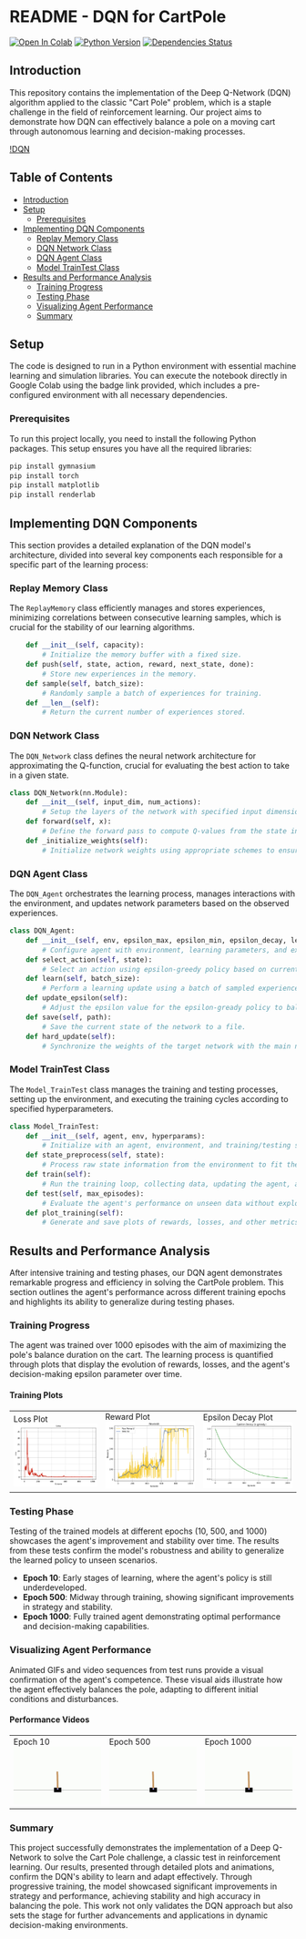 # README - DQN for CartPole

[![Open In Colab](https://colab.research.google.com/assets/colab-badge.svg)](https://colab.research.google.com/drive/1-P1I0lxPf2scs4ZyOFb0tostuokrdm-v?usp=sharing)
[![Python Version](https://img.shields.io/badge/Python-3.6%20|%203.7%20|%203.8-blue)](https://www.python.org/downloads/release/python-380/)
[![Dependencies Status](https://img.shields.io/badge/dependencies-up%20to%20date-brightgreen)](https://github.com/MahanVeisi8/RL_practices/Cartpole/DQN/requirements.txt)

## Introduction
This repository contains the implementation of the Deep Q-Network (DQN) algorithm applied to the classic "Cart Pole" problem, which is a staple challenge in the field of reinforcement learning. Our project aims to demonstrate how DQN can effectively balance a pole on a moving cart through autonomous learning and decision-making processes.

[!DQN](assets/Q-2learning-2.jpg)

## Table of Contents
- [Introduction](#introduction)
- [Setup](#setup)
  - [Prerequisites](#prerequisites)
- [Implementing DQN Components](#implementing-dqn-components)
  - [Replay Memory Class](#replay-memory-class)
  - [DQN Network Class](#dqn-network-class)
  - [DQN Agent Class](#dqn-agent-class)
  - [Model TrainTest Class](#model-traintest-class)
- [Results and Performance Analysis](#results-and-performance-analysis)
  - [Training Progress](#training-progress)
  - [Testing Phase](#testing-phase)
  - [Visualizing Agent Performance](#visualizing-agent-performance)
  - [Summary](#summary)

## Setup
The code is designed to run in a Python environment with essential machine learning and simulation libraries. You can execute the notebook directly in Google Colab using the badge link provided, which includes a pre-configured environment with all necessary dependencies.

### Prerequisites
To run this project locally, you need to install the following Python packages. This setup ensures you have all the required libraries:

```bash
pip install gymnasium
pip install torch
pip install matplotlib
pip install renderlab
```


## Implementing DQN Components

This section provides a detailed explanation of the DQN model's architecture, divided into several key components each responsible for a specific part of the learning process:

### Replay Memory Class

The `ReplayMemory` class efficiently manages and stores experiences, minimizing correlations between consecutive learning samples, which is crucial for the stability of our learning algorithms.

```py
    def __init__(self, capacity):
        # Initialize the memory buffer with a fixed size.
    def push(self, state, action, reward, next_state, done):
        # Store new experiences in the memory.
    def sample(self, batch_size):
        # Randomly sample a batch of experiences for training.
    def __len__(self):
        # Return the current number of experiences stored.
```

### DQN Network Class

The `DQN_Network` class defines the neural network architecture for approximating the Q-function, crucial for evaluating the best action to take in a given state.

```py
class DQN_Network(nn.Module):
    def __init__(self, input_dim, num_actions):
        # Setup the layers of the network with specified input dimensions and number of actions.
    def forward(self, x):
        # Define the forward pass to compute Q-values from the state inputs.
    def _initialize_weights(self):
        # Initialize network weights using appropriate schemes to ensure effective learning.
```

### DQN Agent Class

The `DQN_Agent` orchestrates the learning process, manages interactions with the environment, and updates network parameters based on the observed experiences.

```py
class DQN_Agent:
    def __init__(self, env, epsilon_max, epsilon_min, epsilon_decay, learning_rate, discount, memory_capacity):
        # Configure agent with environment, learning parameters, and exploration settings.
    def select_action(self, state):
        # Select an action using epsilon-greedy policy based on current Q-values.
    def learn(self, batch_size):
        # Perform a learning update using a batch of sampled experiences from memory.
    def update_epsilon(self):
        # Adjust the epsilon value for the epsilon-gready policy to balance exploration and exploitation.
    def save(self, path):
        # Save the current state of the network to a file.
    def hard_update(self):
        # Synchronize the weights of the target network with the main network.
```

### Model TrainTest Class

The `Model_TrainTest` class manages the training and testing processes, setting up the environment, and executing the training cycles according to specified hyperparameters.

```py
class Model_TrainTest:
    def __init__(self, agent, env, hyperparams):
        # Initialize with an agent, environment, and training/testing settings.
    def state_preprocess(self, state):
        # Process raw state information from the environment to fit the network input requirements.
    def train(self):
        # Run the training loop, collecting data, updating the agent, and logging results.
    def test(self, max_episodes):
        # Evaluate the agent's performance on unseen data without exploration moves.
    def plot_training(self):
        # Generate and save plots of rewards, losses, and other metrics to visualize the training progress.
```

## Results and Performance Analysis

After intensive training and testing phases, our DQN agent demonstrates remarkable progress and efficiency in solving the CartPole problem. This section outlines the agent's performance across different training epochs and highlights its ability to generalize during testing phases.

### Training Progress

The agent was trained over 1000 episodes with the aim of maximizing the pole's balance duration on the cart. The learning process is quantified through plots that display the evolution of rewards, losses, and the agent's decision-making epsilon parameter over time.

#### Training Plots
<table>
  <tr>
    <td>Loss Plot<br><img src="assets/Loss_plot.png" alt="Loss Plot" width="320px"></td>
    <td>Reward Plot<br><img src="assets/reward_plot.png" alt="Reward Plot" width="320px"></td>
    <td>Epsilon Decay Plot<br><img src="assets/Epsilon_plot.png" alt="Epsilon Decay Plot" width="320px"></td>
  </tr>
</table>

### Testing Phase

Testing of the trained models at different epochs (10, 500, and 1000) showcases the agent's improvement and stability over time. The results from these tests confirm the model's robustness and ability to generalize the learned policy to unseen scenarios.

- **Epoch 10**: Early stages of learning, where the agent's policy is still underdeveloped.
- **Epoch 500**: Midway through training, showing significant improvements in strategy and stability.
- **Epoch 1000**: Fully trained agent demonstrating optimal performance and decision-making capabilities.

### Visualizing Agent Performance

Animated GIFs and video sequences from test runs provide a visual confirmation of the agent's competence. These visual aids illustrate how the agent effectively balances the pole, adapting to different initial conditions and disturbances.

#### Performance Videos

<table>
  <tr>
    <td>Epoch 10<br><img src="assets/10epoch.gif" alt="Epoch 10 Performance" width="240px"></td>
    <td>Epoch 500<br><img src="assets/500epoch.gif" alt="Epoch 500 Performance" width="240px"></td>
    <td>Epoch 1000<br><img src="assets/1000epoch.gif" alt="Epoch 1000 Performance" width="240px"></td>
  </tr>
</table>

### Summary

This project successfully demonstrates the implementation of a Deep Q-Network to solve the Cart Pole challenge, a classic test in reinforcement learning. Our results, presented through detailed plots and animations, confirm the DQN's ability to learn and adapt effectively. Through progressive training, the model showcased significant improvements in strategy and performance, achieving stability and high accuracy in balancing the pole. This work not only validates the DQN approach but also sets the stage for further advancements and applications in dynamic decision-making environments.



